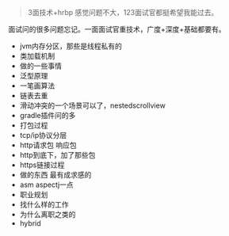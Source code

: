 
>3面技术+hrbp 感觉问题不大，123面试官都挺希望我能过去。

面试问的很多问题忘记。一面面试官重技术，广度+深度+基础都要有。

* jvm内存分区，那些是线程私有的
* 类加载机制
* 做的一些事情
* 泛型原理
* 一笔画算法
* 链表去重
* 滑动冲突的一个场景可以了，nestedscrollview
* gradle插件问的多
* 打包过程
* tcp/ip协议分层
* http请求包 响应包
* http到底下，加了那些包
* https链接过程
* 做的东西 最有成求感的
* asm aspectj一点
* 职业规划
* 找什么样的工作
* 为什么离职之类的
* hybrid


